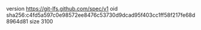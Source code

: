 version https://git-lfs.github.com/spec/v1
oid sha256:c4fd5a597c0e98572ee8476c53730d9dcad95f403cc1ff58f217fe68d8964d81
size 3100
